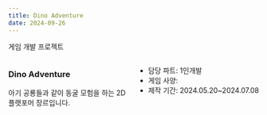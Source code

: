 ```yaml
---
title: Dino Adventure
date: 2024-09-26
---
```


게임 개발 프로젝트

<!--more-->

<div style="display: flex; justify-content: space-between;">
  <div style="flex: 1; margin-right: 10px;">
    <h3>Dino Adventure</h3>
    <p>아기 공룡들과 같이 동굴 모험을 하는 2D 플랫포머 장르입니다.</p>
  </div>
  <div style="flex: 1;">
    <ul>
      <li>담당 파트: 1인개발</li>
      <li>게임 사양:</li>
      <li>제작 기간: 2024.05.20~2024.07.08</li>
    </ul>
  </div>
</div>